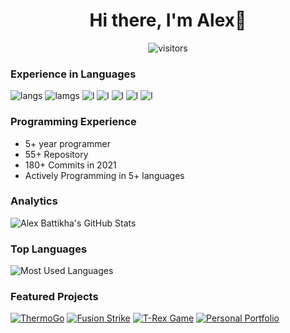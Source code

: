 <h1 align="center">Hi there, I'm Alex👋</h1>

<p align="center">
    <img align="center" alt="visitors" src="https://gpvc.arturio.dev/alex-battikha" />
</p>

### Experience in Languages
![langs](https://img.shields.io/badge/Python-FFD43B?style=for-the-badge&logo=python&logoColor=darkgreen)
![lamgs](https://img.shields.io/badge/JavaScript-519667?style=for-the-badge&logo=javascript&logoColor=black)
![l](https://img.shields.io/badge/HTML5-E34F26?style=for-the-badge&logo=html5&logoColor=white) 
![l](https://img.shields.io/badge/C%2B%2B-00599C?style=for-the-badge&logo=c%2B%2B&logoColor=white)
![l](https://img.shields.io/badge/Java-ED8B00?style=for-the-badge&logo=java&logoColor=white)
![l](https://img.shields.io/badge/TensorFlow-FF6F00?style=for-the-badge&logo=TensorFlow&logoColor=white)
![l](https://img.shields.io/badge/firebase-ffca28?style=for-the-badge&logo=firebase&logoColor=black)

### Programming Experience
- 5+ year programmer
- 55+ Repository
- 180+ Commits in 2021
- Actively Programming in 5+ languages

### Analytics
![Alex Battikha's GitHub Stats](https://github-readme-stats.vercel.app/api?username=alex-battikha&show_icons=true&count_private=true&hide=prs&border_radius=15&theme=tokyonight)

### Top Languages
![Most Used Languages](https://github-readme-stats.vercel.app/api/top-langs/?username=alex-battikha)

### Featured Projects
[![ThermoGo](https://github-readme-stats.vercel.app/api/pin/?username=alex-battikha&repo=Hackathon-Summer-2020)](https://github.com/alex-battikha/Hackathon-Summer-2020)
[![Fusion Strike](https://github-readme-stats.vercel.app/api/pin/?username=alex-battikha&repo=Fusion-Strike)](https://github.com/alex-battikha/Fusion-Strike)
[![T-Rex Game](https://github-readme-stats.vercel.app/api/pin/?username=alex-battikha&repo=T-Rex-Game)](https://github.com/alex-battikha/T-Rex-Game)
[![Personal Portfolio](https://github-readme-stats.vercel.app/api/pin/?username=alex-battikha&repo=Personal-Portfolio-Website)](https://github.com/alex-battikha/Personal-Portfolio-Website)
